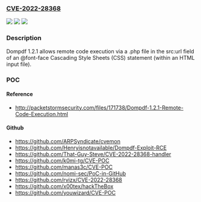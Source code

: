 ### [CVE-2022-28368](https://cve.mitre.org/cgi-bin/cvename.cgi?name=CVE-2022-28368)
![](https://img.shields.io/static/v1?label=Product&message=n%2Fa&color=blue)
![](https://img.shields.io/static/v1?label=Version&message=n%2Fa&color=blue)
![](https://img.shields.io/static/v1?label=Vulnerability&message=n%2Fa&color=brighgreen)

### Description

Dompdf 1.2.1 allows remote code execution via a .php file in the src:url field of an @font-face Cascading Style Sheets (CSS) statement (within an HTML input file).

### POC

#### Reference
- http://packetstormsecurity.com/files/171738/Dompdf-1.2.1-Remote-Code-Execution.html

#### Github
- https://github.com/ARPSyndicate/cvemon
- https://github.com/Henryisnotavailable/Dompdf-Exploit-RCE
- https://github.com/That-Guy-Steve/CVE-2022-28368-handler
- https://github.com/k0mi-tg/CVE-POC
- https://github.com/manas3c/CVE-POC
- https://github.com/nomi-sec/PoC-in-GitHub
- https://github.com/rvizx/CVE-2022-28368
- https://github.com/x00tex/hackTheBox
- https://github.com/youwizard/CVE-POC

